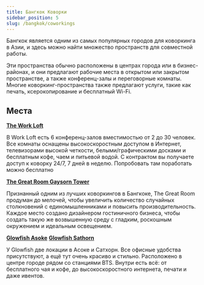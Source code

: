 ```yaml
---
title: Бангкок Коворки
sidebar_position: 5
slug: /bangkok/coworkings
---
```


Бангкок является одним из самых популярных городов для коворкинга в Азии, и здесь можно найти множество пространств для совместной работы.

Эти пространства обычно расположены в центрах города или в бизнес-районах, и они предлагают рабочие места в открытом или закрытом пространстве, а также конференц-залы и переговорные комнаты. Многие коворкинг-пространства также предлагают услуги, такие как печать, ксерокопирование и бесплатный Wi-Fi.

## Места

[**The Work Loft**](https://goo.gl/maps/vQZKFgAmzrwrUgk78)

В Work Loft есть 6 конференц-залов вместимостью от 2 до 30 человек. Все комнаты оснащены высокоскоростным доступом в Интернет, телевизорами высокой четкости, белыми/графическими досками и бесплатным кофе, чаем и питьевой водой. С контрактом вы получаете доступ к коворку 24/7, 7 дней в неделю. Попробовать там поработать можно бесплатно

[**The Great Room Gaysorn Tower**](https://goo.gl/maps/CuMsaSW5DYaWxRaRA)

Признанный одним из лучших коворкингов в Бангкоке, The Great Room продуман до мелочей, чтобы увеличить количество случайных столкновений c единомышленниками и повысить производительность. Каждое место создано дизайнером гостиничного бизнеса, чтобы создать такую ​​же возвышенную среду с гладким, роскошным окружением и идеальным освещением.

[**Glowfish Asoke**](https://goo.gl/maps/6FGKYbG7q1HDBoud8) [**Glowfish Sathorn**](https://goo.gl/maps/Y7nT9hFDF4uUQ3re7)

У Glowfish две локации в Асоке и Сатхорн. Все офисные удобства присутствуют, а ещё тут очень красиво и стильно. Расположено в центре городе рядом со станциями BTS. Внутри есть всё: от бесплатного чая и кофе, до высокоскоростного интернета, печати и даже ивентов.
